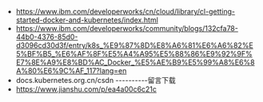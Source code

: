 * https://www.ibm.com/developerworks/cn/cloud/library/cl-getting-started-docker-and-kubernetes/index.html
* https://www.ibm.com/developerworks/community/blogs/132cfa78-44b0-4376-85d0-d3096cd30d3f/entry/k8s_%E9%87%8D%E8%A6%81%E6%A6%82%E5%BF%B5_%E6%AF%8F%E5%A4%A95%E5%88%86%E9%92%9F%E7%8E%A9%E8%BD%AC_Docker_%E5%AE%B9%E5%99%A8%E6%8A%80%E6%9C%AF_117?lang=en
* docs.kubernetes.org.cn/csdn ----------留言下载
* https://www.jianshu.com/p/ea4a00c6c21c